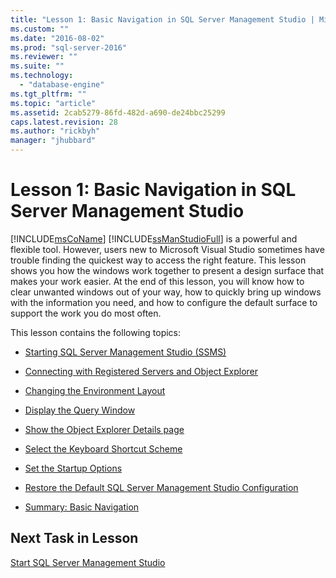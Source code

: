 ```yaml
---
title: "Lesson 1: Basic Navigation in SQL Server Management Studio | Microsoft Docs"
ms.custom: ""
ms.date: "2016-08-02"
ms.prod: "sql-server-2016"
ms.reviewer: ""
ms.suite: ""
ms.technology: 
  - "database-engine"
ms.tgt_pltfrm: ""
ms.topic: "article"
ms.assetid: 2cab5279-86fd-482d-a690-de24bbc25299
caps.latest.revision: 28
ms.author: "rickbyh"
manager: "jhubbard"
---
```

# Lesson 1: Basic Navigation in SQL Server Management Studio
[!INCLUDE[msCoName](../../../advanced-analytics/r-services/tutorials/includes/msconame-md.md)] [!INCLUDE[ssManStudioFull](../../../advanced-analytics/r-services/includes/ssmanstudiofull-md.md)] is a powerful and flexible tool. However, users new to Microsoft Visual Studio sometimes have trouble finding the quickest way to access the right feature. This lesson shows you how the windows work together to present a design surface that makes your work easier. At the end of this lesson, you will know how to clear unwanted windows out of your way, how to quickly bring up windows with the information you need, and how to configure the default surface to support the work you do most often.  
  
This lesson contains the following topics:  
  
-   [Starting SQL Server Management Studio (SSMS)](https://msdn.microsoft.com/library/ms166996.aspx)  
  
-   [Connecting with Registered Servers and Object Explorer](https://msdn.microsoft.com/library/ms170681.aspx)  
  
-   [Changing the Environment Layout](https://msdn.microsoft.com/library/ms170069.aspx)  
  
-   [Display the Query Window](https://msdn.microsoft.com/library/ms169823.aspx)  
  
-   [Show the Object Explorer Details page](https://msdn.microsoft.com/library/ms170076.aspx)  
  
-   [Select the Keyboard Shortcut Scheme](https://msdn.microsoft.com/library/ms167416.aspx)  
  
-   [Set the Startup Options](https://msdn.microsoft.com/library/ms166556.aspx) 
  
-   [Restore the Default SQL Server Management Studio Configuration](https://msdn.microsoft.com/library/ms166550.aspx)  
  
-   [Summary: Basic Navigation](https://msdn.microsoft.com/library/ms170043.aspx)  
  
## Next Task in Lesson  
[Start SQL Server Management Studio](../../../tools/sql-server-management-studio/tutorials/lesson-1-1-start-sql-server-management-studio.md)  
  
  
  
